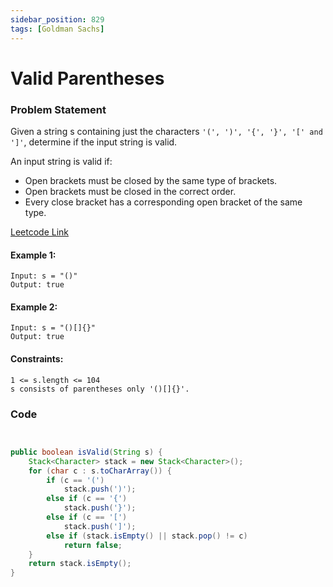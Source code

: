 ```yaml
---
sidebar_position: 829
tags: [Goldman Sachs]
---
```


# Valid Parentheses

### Problem Statement

Given a string s containing just the characters `'(', ')', '{', '}', '[' and ']'`, determine if the input string is valid.

An input string is valid if:

- Open brackets must be closed by the same type of brackets.
- Open brackets must be closed in the correct order.
- Every close bracket has a corresponding open bracket of the same type.



[Leetcode Link](https://leetcode.com/problems/valid-parentheses/)

#### Example 1:

```
Input: s = "()"
Output: true
```

#### Example 2:
```
Input: s = "()[]{}"
Output: true
```

#### Constraints:
```
1 <= s.length <= 104
s consists of parentheses only '()[]{}'.
```

### Code

```java title="java Code"


public boolean isValid(String s) {
	Stack<Character> stack = new Stack<Character>();
	for (char c : s.toCharArray()) {
		if (c == '(')
			stack.push(')');
		else if (c == '{')
			stack.push('}');
		else if (c == '[')
			stack.push(']');
		else if (stack.isEmpty() || stack.pop() != c)
			return false;
	}
	return stack.isEmpty();
}
```


